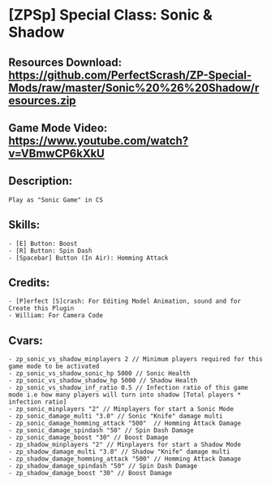 # [ZPSp] Special Class: Sonic & Shadow

## Resources Download: https://github.com/PerfectScrash/ZP-Special-Mods/raw/master/Sonic%20%26%20Shadow/resources.zip

## Game Mode Video: https://www.youtube.com/watch?v=VBmwCP6kXkU
	
## Description:
	Play as "Sonic Game" in CS

## Skills:
	- [E] Button: Boost
	- [R] Button: Spin Dash
	- [Spacebar] Button (In Air): Homming Attack
  
## Credits:
	- [P]erfect [S]crash: For Editing Model Animation, sound and for Create this Plugin
	- William: For Camera Code

## Cvars:
	- zp_sonic_vs_shadow_minplayers 2 // Minimum players required for this game mode to be activated
	- zp_sonic_vs_shadow_sonic_hp 5000 // Sonic Health
	- zp_sonic_vs_shadow_shadow_hp 5000 // Shadow Health
	- zp_sonic_vs_shadow_inf_ratio 0.5 // Infection ratio of this game mode i.e how many players will turn into shadow [Total players * infection ratio]
	- zp_sonic_minplayers "2" // Minplayers for start a Sonic Mode
	- zp_sonic_damage_multi "3.0" // Sonic "Knife" damage multi
	- zp_sonic_damage_homming_attack "500"	// Homming Attack Damage
	- zp_sonic_damage_spindash "50"	// Spin Dash Damage
	- zp_sonic_damage_boost "30" // Boost Damage
	- zp_shadow_minplayers "2" // Minplayers for start a Shadow Mode
	- zp_shadow_damage_multi "3.0" // Shadow "Knife" damage multi
	- zp_shadow_damage_homming_attack "500"	// Homming Attack Damage
	- zp_shadow_damage_spindash "50" // Spin Dash Damage
	- zp_shadow_damage_boost "30" // Boost Damage
